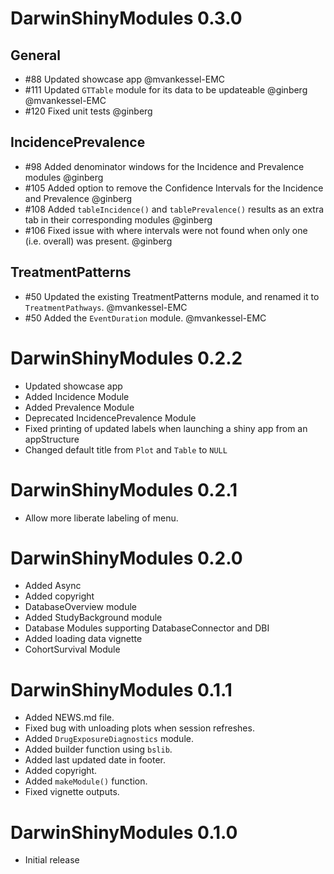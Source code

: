 # DarwinShinyModules 0.3.0
## General
* #88 Updated showcase app @mvankessel-EMC 
* #111 Updated `GTTable` module for its data to be updateable @ginberg @mvankessel-EMC
* #120 Fixed unit tests @ginberg

## IncidencePrevalence
* #98 Added denominator windows for the Incidence and Prevalence modules @ginberg 
* #105 Added option to remove the Confidence Intervals for the Incidence and Prevalence @ginberg 
* #108 Added `tableIncidence()` and `tablePrevalence()` results as an extra tab in their corresponding modules @ginberg 
* #106 Fixed issue with where intervals were not found when only one (i.e. overall) was present. @ginberg

## TreatmentPatterns
* #50 Updated the existing TreatmentPatterns module, and renamed it to `TreatmentPathways`. @mvankessel-EMC 
* #50 Added the `EventDuration` module. @mvankessel-EMC 

# DarwinShinyModules 0.2.2

* Updated showcase app
* Added Incidence Module
* Added Prevalence Module
* Deprecated IncidencePrevalence Module
* Fixed printing of updated labels when launching a shiny app from an appStructure
* Changed default title from `Plot` and `Table` to `NULL`

# DarwinShinyModules 0.2.1

* Allow more liberate labeling of menu.

# DarwinShinyModules 0.2.0

* Added Async
* Added copyright
* DatabaseOverview module
* Added StudyBackground module
* Database Modules supporting DatabaseConnector and DBI
* Added loading data vignette
* CohortSurvival Module

# DarwinShinyModules 0.1.1

* Added NEWS.md file.
* Fixed bug with unloading plots when session refreshes.
* Added `DrugExposureDiagnostics` module.
* Added builder function using `bslib`.
* Added last updated date in footer.
* Added copyright.
* Added `makeModule()` function.
* Fixed vignette outputs.

# DarwinShinyModules 0.1.0

* Initial release

